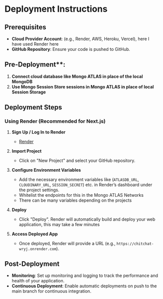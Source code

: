 # Deployment Instructions

## Prerequisites
- **Cloud Provider Account**: (e.g., Render, AWS, Heroku, Vercel), here I have used Render here
- **GitHub Repository**: Ensure your code is pushed to GitHub.

## Pre-Deployment**:
1. **Connect cloud database like Mongo ATLAS in place of the local MongoDB**
2. **Use Mongo Session Store sessions in Mongo ATLAS in place of local Session Storage**

## Deployment Steps

### Using Render (Recommended for Next.js)
1. **Sign Up / Log In to Render**
   - [Render](https://render.com/)

2. **Import Project**
   - Click on "New Project" and select your GitHub repository.

3. **Configure Environment Variables**
   - Add the necessary environment variables like (`ATLASDB_URL`, `CLOUDINARY_URL`, `SESSION_SECRET`) etc. in Render’s dashboard under the project settings.
   - Whitelist the endpoints for this in the Mongo ATLAS Networks
   - There can be many variables depending on the projects

4. **Deploy**
   - Click "Deploy". Render will automatically build and deploy your web application, this may take a few minutes

5. **Access Deployed App**
   - Once deployed, Render will provide a URL (e.g., `https://chitchat-wryj.onrender.com`).

## Post-Deployment
- **Monitoring**: Set up monitoring and logging to track the performance and health of your application.
- **Continuous Deployment**: Enable automatic deployments on push to the main branch for continuous integration.
